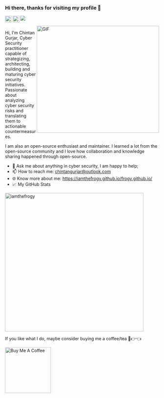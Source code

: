 ### Hi there, thanks for visiting my profile 👋
![](https://visitor-badge.glitch.me/badge?page_id=iamthefrogy.iamthefrogy)<a href="https://twitter.com/iamthefrogy">
  <img align="left" alt="Chintan Gurjar | Twitter" width="22px" src="https://raw.githubusercontent.com/peterthehan/peterthehan/master/assets/twitter.svg" />
</a>
<a href="https://www.linkedin.com/in/chintangurjar/">
  <img align="left" alt="Chintan Gurjar" width="22px" src="https://raw.githubusercontent.com/peterthehan/peterthehan/master/assets/linkedin.svg" /> 
  </a>
<br />
<br />
  <img align="right" alt="GIF" src="https://cdn.dribbble.com/users/653185/screenshots/3701461/hacker.gif?raw=true" width="400" height="350" />

Hi, I'm Chintan Gurjar, Cyber Security practitioner capable of strategizing, architecting, building and maturing cyber security initiatives. Passionate about analyzing cyber security risks and translating them to actionable countermeasures.

I am also an open-source enthusiast and maintainer. I learned a lot from the open-source community and I love how collaboration and knowledge sharing happened through open-source.

  
- 💬 Ask me about anything in cyber security, I am happy to help;
- 📫 How to reach me: chintangurjar@outlook.com
- 🌐 Know more about me: https://iamthefrogy.github.io/frogy.github.io/
- 📈 My GitHub Stats
<p align="left"> <img src="https://github-readme-stats.vercel.app/api?username=iamthefrogy&show_icons=true&theme=gotham" alt="iamthefrogy" width="453"/>
  
 If you like what I do, maybe consider buying me a coffee/tea 🥺👉👈

<a href="https://www.buymeacoffee.com/frogy" target="_blank"><img src="https://cdn.buymeacoffee.com/buttons/v2/default-yellow.png" alt="Buy Me A Coffee" width="150" ></a>
